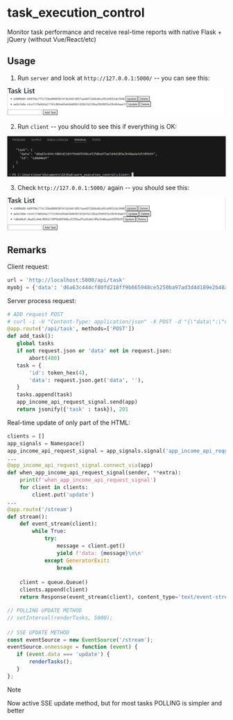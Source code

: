 # task_execution_control
 Monitor task performance and receive real-time reports
 with native Flask + jQuery (without Vue/React/etc)

 ## Usage

 1. Run ```server``` and look at ```http://127.0.0.1:5000/``` -- you can see this:

 ![1](/images/1.png)

 2. Run ```client``` -- you should to see this if everything is OK:

 ![2](/images/2.png)
 
 3. Check ```http://127.0.0.1:5000/``` again -- you should see this:

 ![3](/images/3.png)

 ## Remarks
 
 Client request:

 ```python
 url = 'http://localhost:5000/api/task'
 myobj = {'data': 'd6a63c444cf80fd218ff9b665948ce5250ba97ad3d4d189e2b48adafd5f09b9f'}
 ```

Server process request:

 ```python
# ADD request POST
# curl -i -H "Content-Type: application/json" -X POST -d "{\"data\":\"d6a63c444cf80fd218ff9b665948ce5250ba97ad3d4d189e2b48adafd5f09b9f\"}" http://localhost:5000/api/task  
@app.route('/api/task', methods=['POST'])
def add_task():
    global tasks
    if not request.json or 'data' not in request.json:
        abort(400)
    task = {
        'id': token_hex(4),
        'data': request.json.get('data', ''),
    }
    tasks.append(task)
    app_income_api_request_signal.send(app)
    return jsonify({'task' : task}), 201
 ```

Real-time update of only part of the HTML:

```python
clients = []
app_signals = Namespace()
app_income_api_request_signal = app_signals.signal('app_income_api_request')
...
@app_income_api_request_signal.connect_via(app)
def when_app_income_api_request_signal(sender, **extra):
    print(f'when_app_income_api_request_signal')
    for client in clients:
        client.put('update')
...
@app.route('/stream')
def stream():
    def event_stream(client):
        while True:
            try:
                message = client.get()
                yield f'data: {message}\n\n'
            except GeneratorExit:
                break

    client = queue.Queue()
    clients.append(client)
    return Response(event_stream(client), content_type='text/event-stream')
```

 ```js
// POLLING UPDATE METHOD
// setInterval(renderTasks, 5000);

// SSE UPDATE METHOD
const eventSource = new EventSource('/stream');
eventSource.onmessage = function (event) {
    if (event.data === 'update') {
        renderTasks();
    }
};
 ```

 > [!NOTE]
 > Now active SSE update method, but for most tasks POLLING is simpler and better


